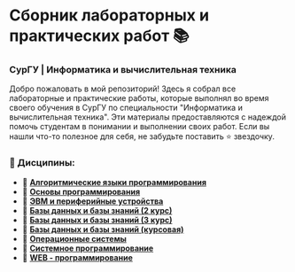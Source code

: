 # Сборник лабораторных и практических работ 📚
### СурГУ | Информатика и вычислительная техника

Добро пожаловать в мой репозиторий! Здесь я собрал все лабораторные и практические работы, которые выполнял во время своего обучения в СурГУ по специальности "Информатика и вычислительная техника". Эти материалы предоставляются с надеждой помочь студентам в понимании и выполнении своих работ. Если вы нашли что-то полезное для себя, не забудьте поставить ⭐️ звездочку.

### 📁 Дисципины:
- 📘 [**Алгоритмические языки программирования**](https://github.com/passionde/sursu-algorithmic-programming-languages)
- 📘 [**Основы программирования**](https://github.com/passionde/sursu-basics-of-programming)
- 📘 [**ЭВМ и периферийные устройства**](https://github.com/passionde/sursu-computers-and-peripherals)
- 📘 [**Базы данных и базы знаний (2 курс)**](https://github.com/passionde/sursu-databases-and-knowledge-bases-1)
- 📘 [**Базы данных и базы знаний (3 курс)**](https://github.com/passionde/sursu-databases-and-knowledge-bases-2)
- 📘 [**Базы данных и базы знаний (курсовая)**](https://github.com/passionde/online-store-digital-goods)
- 📘 [**Операционные системы**](https://github.com/passionde/sursu-operating-systems)
- 📘 [**Системное программирование**](https://github.com/passionde/sursu-system-software)
- 📘 [**WEB - программирование**](https://github.com/passionde/sursu-web-programming)
